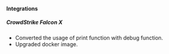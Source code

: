 
#### Integrations
##### CrowdStrike Falcon X
- Converted the usage of print function with debug function.
- Upgraded docker image.